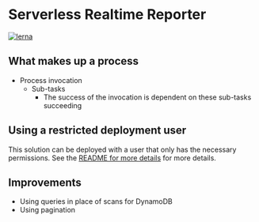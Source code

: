 # Serverless Realtime Reporter

[![lerna](https://img.shields.io/badge/maintained%20with-lerna-cc00ff.svg)](https://lerna.js.org/)

## What makes up a process

* Process invocation
  * Sub-tasks
    * The success of the invocation is dependent on these sub-tasks succeeding

## Using a restricted deployment user

This solution can be deployed with a user that only has the necessary permissions. See the
[README for more details](.github/README.md) for more details.


## Improvements

* Using queries in place of scans for DynamoDB
* Using pagination
